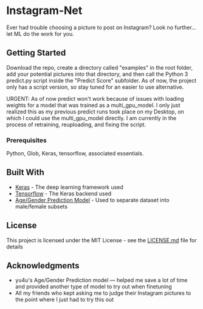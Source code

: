 # Instagram-Net
Ever had trouble choosing a picture to post on Instagram? Look no further... let ML do the work for you.

## Getting Started

Download the repo, create a directory called "examples" in the root folder, add your potential pictures into that directory, and then call the Python 3 predict.py script inside the "Predict Score" subfolder. As of now, the project only has a script version, so stay tuned for an easier to use alternative.

URGENT: As of now predict won't work because of issues with loading weights for a model that was trained as a multi_gpu_model. I only just realized this as my previous predict runs took place on my Desktop, on which I could use the multi_gpu_model directly. I am currently in the process of retraining, reuploading, and fixing the script.

### Prerequisites

Python, Glob, Keras, tensorflow, associated essentials.

## Built With

* [Keras](https://keras.io) - The deep learning framework used
* [Tensorflow](https://www.tensorflow.org) - The Keras backend used
* [Age/Gender Prediction Model](https://github.com/yu4u/age-gender-estimation) - Used to separate dataset into male/female subsets

## License

This project is licensed under the MIT License - see the [LICENSE.md](LICENSE.md) file for details

## Acknowledgments

* yu4u's Age/Gender Prediction model — helped me save a lot of time and provided another type of model to try out when finetuning
* All my friends who kept asking me to judge their Instagram pictures to the point where I just had to try this out
